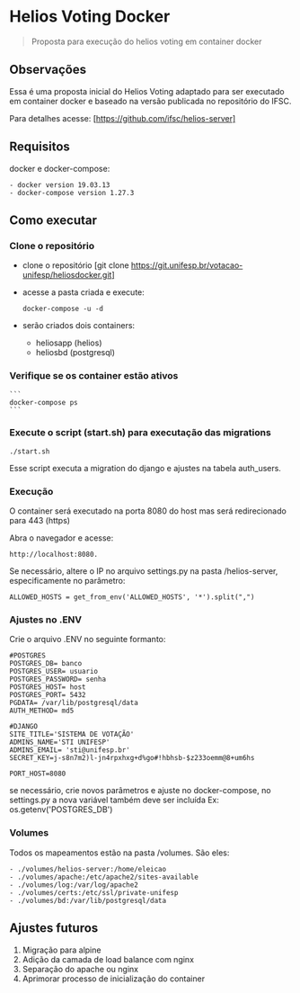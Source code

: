 # Helios Voting Docker

> Proposta para execução do helios voting em container docker

## Observações

Essa é uma proposta inicial do Helios Voting adaptado para ser executado em container docker e baseado na versão publicada no repositório do IFSC.

Para detalhes acesse: [https://github.com/ifsc/helios-server]

## Requisitos

docker e docker-compose:

    - docker version 19.03.13
    - docker-compose version 1.27.3

## Como executar

### Clone o repositório

- clone o repositório [git clone https://git.unifesp.br/votacao-unifesp/heliosdocker.git]

- acesse a pasta criada e execute:

    ```
    docker-compose -u -d
    ```

- serão criados dois containers:
    - heliosapp (helios)
    - heliosbd (postgresql)


### Verifique se os container estão ativos

    ```
    docker-compose ps
    ```

### Execute o script (start.sh) para executação das migrations

```
./start.sh
```

Esse script executa a migration do django e ajustes na tabela auth_users.


### Execução

O container será executado na porta 8080 do host mas será redirecionado para 443 (https)

Abra o navegador e acesse:
```
http://localhost:8080.
```

Se necessário, altere o IP no arquivo settings.py na pasta /helios-server, especificamente no parâmetro:

```
ALLOWED_HOSTS = get_from_env('ALLOWED_HOSTS', '*').split(",")
```

### Ajustes no .ENV

Crie o arquivo .ENV no seguinte formanto:
```
#POSTGRES
POSTGRES_DB= banco
POSTGRES_USER= usuario
POSTGRES_PASSWORD= senha
POSTGRES_HOST= host
POSTGRES_PORT= 5432
PGDATA= /var/lib/postgresql/data
AUTH_METHOD= md5

#DJANGO
SITE_TITLE='SISTEMA DE VOTAÇÃO'
ADMINS_NAME='STI UNIFESP'
ADMINS_EMAIL= 'sti@unifesp.br'
SECRET_KEY=j-s8n7m2)l-jn4rpxhxg+d%go#!hbhsb-$z233oemm@8+um6hs

PORT_HOST=8080
```
se necessário, crie novos parâmetros e ajuste no docker-compose, no settings.py
a nova variável também deve ser incluída Ex: os.getenv('POSTGRES_DB')


### Volumes

Todos os mapeamentos estão na pasta /volumes.  São eles:

    - ./volumes/helios-server:/home/eleicao
    - ./volumes/apache:/etc/apache2/sites-available
    - ./volumes/log:/var/log/apache2
    - ./volumes/certs:/etc/ssl/private-unifesp
    - ./volumes/bd:/var/lib/postgresql/data


## Ajustes futuros

1. Migração para alpine
2. Adição da camada de load balance com nginx
3. Separação do apache ou nginx
4. Aprimorar processo de inicialização do container

